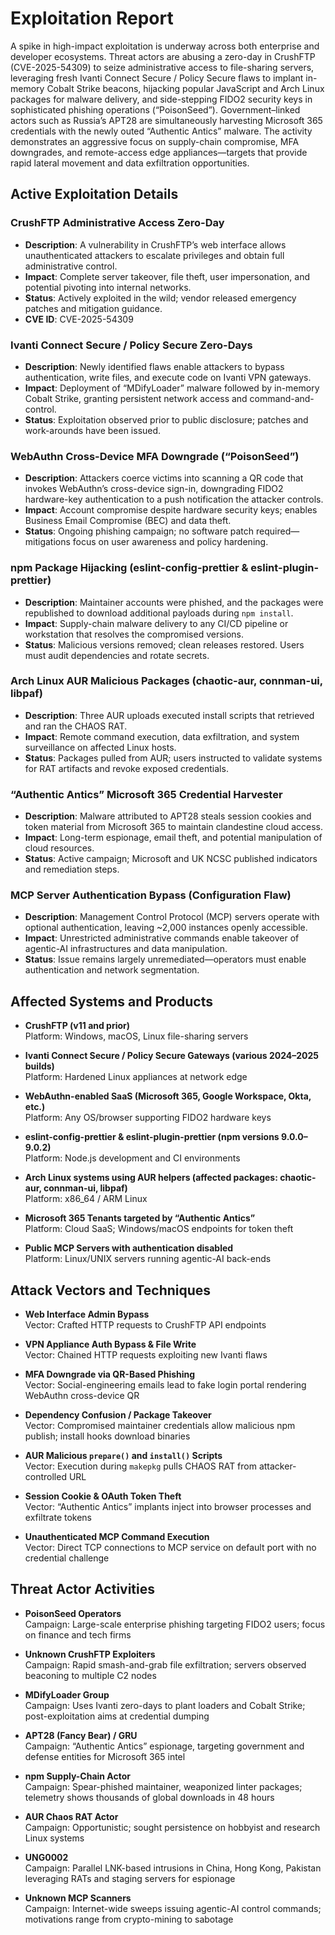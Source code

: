 # Exploitation Report

A spike in high-impact exploitation is underway across both enterprise and developer ecosystems. Threat actors are abusing a zero-day in CrushFTP (CVE-2025-54309) to seize administrative access to file-sharing servers, leveraging fresh Ivanti Connect Secure / Policy Secure flaws to implant in-memory Cobalt Strike beacons, hijacking popular JavaScript and Arch Linux packages for malware delivery, and side-stepping FIDO2 security keys in sophisticated phishing operations (“PoisonSeed”). Government–linked actors such as Russia’s APT28 are simultaneously harvesting Microsoft 365 credentials with the newly outed “Authentic Antics” malware. The activity demonstrates an aggressive focus on supply-chain compromise, MFA downgrades, and remote-access edge appliances—targets that provide rapid lateral movement and data exfiltration opportunities.

## Active Exploitation Details

### CrushFTP Administrative Access Zero-Day
- **Description**: A vulnerability in CrushFTP’s web interface allows unauthenticated attackers to escalate privileges and obtain full administrative control.
- **Impact**: Complete server takeover, file theft, user impersonation, and potential pivoting into internal networks.
- **Status**: Actively exploited in the wild; vendor released emergency patches and mitigation guidance.
- **CVE ID**: CVE-2025-54309

### Ivanti Connect Secure / Policy Secure Zero-Days
- **Description**: Newly identified flaws enable attackers to bypass authentication, write files, and execute code on Ivanti VPN gateways.
- **Impact**: Deployment of “MDifyLoader” malware followed by in-memory Cobalt Strike, granting persistent network access and command-and-control.
- **Status**: Exploitation observed prior to public disclosure; patches and work-arounds have been issued.

### WebAuthn Cross-Device MFA Downgrade (“PoisonSeed”)
- **Description**: Attackers coerce victims into scanning a QR code that invokes WebAuthn’s cross-device sign-in, downgrading FIDO2 hardware-key authentication to a push notification the attacker controls.
- **Impact**: Account compromise despite hardware security keys; enables Business Email Compromise (BEC) and data theft.
- **Status**: Ongoing phishing campaign; no software patch required—mitigations focus on user awareness and policy hardening.

### npm Package Hijacking (eslint-config-prettier & eslint-plugin-prettier)
- **Description**: Maintainer accounts were phished, and the packages were republished to download additional payloads during `npm install`.
- **Impact**: Supply-chain malware delivery to any CI/CD pipeline or workstation that resolves the compromised versions.
- **Status**: Malicious versions removed; clean releases restored. Users must audit dependencies and rotate secrets.

### Arch Linux AUR Malicious Packages (chaotic-aur, connman-ui, libpaf)
- **Description**: Three AUR uploads executed install scripts that retrieved and ran the CHAOS RAT.
- **Impact**: Remote command execution, data exfiltration, and system surveillance on affected Linux hosts.
- **Status**: Packages pulled from AUR; users instructed to validate systems for RAT artifacts and revoke exposed credentials.

### “Authentic Antics” Microsoft 365 Credential Harvester
- **Description**: Malware attributed to APT28 steals session cookies and token material from Microsoft 365 to maintain clandestine cloud access.
- **Impact**: Long-term espionage, email theft, and potential manipulation of cloud resources.
- **Status**: Active campaign; Microsoft and UK NCSC published indicators and remediation steps.

### MCP Server Authentication Bypass (Configuration Flaw)
- **Description**: Management Control Protocol (MCP) servers operate with optional authentication, leaving ~2,000 instances openly accessible.
- **Impact**: Unrestricted administrative commands enable takeover of agentic-AI infrastructures and data manipulation.
- **Status**: Issue remains largely unremediated—operators must enable authentication and network segmentation.

## Affected Systems and Products

- **CrushFTP (v11 and prior)**  
  Platform: Windows, macOS, Linux file-sharing servers  

- **Ivanti Connect Secure / Policy Secure Gateways (various 2024–2025 builds)**  
  Platform: Hardened Linux appliances at network edge  

- **WebAuthn-enabled SaaS (Microsoft 365, Google Workspace, Okta, etc.)**  
  Platform: Any OS/browser supporting FIDO2 hardware keys  

- **eslint-config-prettier & eslint-plugin-prettier (npm versions 9.0.0–9.0.2)**  
  Platform: Node.js development and CI environments  

- **Arch Linux systems using AUR helpers (affected packages: chaotic-aur, connman-ui, libpaf)**  
  Platform: x86_64 / ARM Linux  

- **Microsoft 365 Tenants targeted by “Authentic Antics”**  
  Platform: Cloud SaaS; Windows/macOS endpoints for token theft  

- **Public MCP Servers with authentication disabled**  
  Platform: Linux/UNIX servers running agentic-AI back-ends  

## Attack Vectors and Techniques

- **Web Interface Admin Bypass**  
  Vector: Crafted HTTP requests to CrushFTP API endpoints  

- **VPN Appliance Auth Bypass & File Write**  
  Vector: Chained HTTP requests exploiting new Ivanti flaws  

- **MFA Downgrade via QR-Based Phishing**  
  Vector: Social-engineering emails lead to fake login portal rendering WebAuthn cross-device QR  

- **Dependency Confusion / Package Takeover**  
  Vector: Compromised maintainer credentials allow malicious npm publish; install hooks download binaries  

- **AUR Malicious `prepare()` and `install()` Scripts**  
  Vector: Execution during `makepkg` pulls CHAOS RAT from attacker-controlled URL  

- **Session Cookie & OAuth Token Theft**  
  Vector: “Authentic Antics” implants inject into browser processes and exfiltrate tokens  

- **Unauthenticated MCP Command Execution**  
  Vector: Direct TCP connections to MCP service on default port with no credential challenge  

## Threat Actor Activities

- **PoisonSeed Operators**  
  Campaign: Large-scale enterprise phishing targeting FIDO2 users; focus on finance and tech firms  

- **Unknown CrushFTP Exploiters**  
  Campaign: Rapid smash-and-grab file exfiltration; servers observed beaconing to multiple C2 nodes  

- **MDifyLoader Group**  
  Campaign: Uses Ivanti zero-days to plant loaders and Cobalt Strike; post-exploitation aims at credential dumping  

- **APT28 (Fancy Bear) / GRU**  
  Campaign: “Authentic Antics” espionage, targeting government and defense entities for Microsoft 365 intel  

- **npm Supply-Chain Actor**  
  Campaign: Spear-phished maintainer, weaponized linter packages; telemetry shows thousands of global downloads in 48 hours  

- **AUR Chaos RAT Actor**  
  Campaign: Opportunistic; sought persistence on hobbyist and research Linux systems  

- **UNG0002**  
  Campaign: Parallel LNK-based intrusions in China, Hong Kong, Pakistan leveraging RATs and staging servers for espionage  

- **Unknown MCP Scanners**  
  Campaign: Internet-wide sweeps issuing agentic-AI control commands; motivations range from crypto-mining to sabotage  


